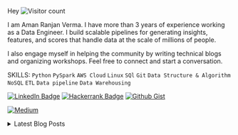 Hey ![Visitor count](https://shields-io-visitor-counter.herokuapp.com/badge?page=octocat.Spoon-Knife)

I am Aman Ranjan Verma. I have more than 3 years of experience working as a Data Engineer. I build scalable pipelines for generating insights, features, and scores that handle data at the scale of millions of people.

I also engage myself in helping the community by writing technical blogs and organizing workshops. Feel free to connect and start a conversation.

SKILLS: `Python` `PySpark` `AWS Cloud` `Linux` `SQl` `Git` `Data Structure & Algorithm` `NoSQL` `ETL` `Data pipeline` `Data Warehousing`

[![LinkedIn Badge](https://img.shields.io/badge/LinkedIn-Profile-informational?style=flat&logo=linkedin&logoColor=white&color=0D76A8)](https://www.linkedin.com/in/ar-verma/)
[![Hackerrank Badge](https://img.shields.io/badge/-Hackerrank-2EC866?style=flat&logo=hackerrank&logoColor=white&color=40b000)](https://www.hackerrank.com/aman_ranjanverma)
[![Github Gist](https://img.shields.io/badge/github-gist-lightgrey)](https://gist.github.com/arverma)

[![Medium](https://img.shields.io/badge/Medium-12100E?style=for-the-badge&logo=medium&logoColor=white)](https://medium.com/@amanranjanverma) 
<details><summary>Latest Blog Posts </summary>
  <p>
    <a target="_blank" href="https://github-readme-medium-recent-article.vercel.app/medium/@amanranjanverma/0"><img src="https://github-readme-medium-recent-article.vercel.app/medium/@amanranjanverma/0" alt="Recent Article 0"> 
    <a target="_blank" href="https://github-readme-medium-recent-article.vercel.app/medium/@amanranjanverma/1"><img src="https://github-readme-medium-recent-article.vercel.app/medium/@amanranjanverma/1" alt="Recent Article 1"> 
    <a target="_blank" href="https://github-readme-medium-recent-article.vercel.app/medium/@amanranjanverma/2"><img src="https://github-readme-medium-recent-article.vercel.app/medium/@amanranjanverma/2" alt="Recent Article 2"> 
    https://medium.com/@amanranjanverma
   </p>
 </details>
      
<!-- <p><img align="center" src="https://github-readme-stats.vercel.app/api/top-langs?username=arverma&show_icons=true&locale=en&layout=compact" alt="arverma" /></p> -->
